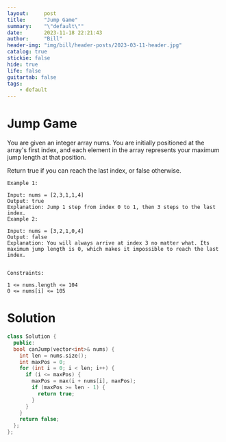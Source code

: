 ```yaml
---
layout:     post
title:      "Jump Game"
summary:    "\"default\""
date:       2023-11-18 22:21:43
author:     "Bill"
header-img: "img/bill/header-posts/2023-03-11-header.jpg"
catalog: true
stickie: false
hide: true
life: false
guitartab: false
tags:
    - default
---
```


# Jump Game

You are given an integer array nums. You are initially positioned at the array's first index, and each element in the array represents your maximum jump length at that position.

Return true if you can reach the last index, or false otherwise.


```
Example 1:

Input: nums = [2,3,1,1,4]
Output: true
Explanation: Jump 1 step from index 0 to 1, then 3 steps to the last index.
Example 2:

Input: nums = [3,2,1,0,4]
Output: false
Explanation: You will always arrive at index 3 no matter what. Its maximum jump length is 0, which makes it impossible to reach the last index.


Constraints:

1 <= nums.length <= 104
0 <= nums[i] <= 105
```

# Solution

```c++
class Solution {
  public:
  bool canJump(vector<int>& nums) {
    int len = nums.size();
    int maxPos = 0;
    for (int i = 0; i < len; i++) {
      if (i <= maxPos) {
        maxPos = max(i + nums[i], maxPos);
        if (maxPos >= len - 1) {
          return true;
        }
      }
    }
    return false;
  };
};
```
